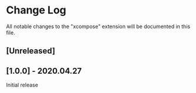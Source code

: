 # Change Log

All notable changes to the "xcompose" extension will be documented in this file.

<!-- Check [Keep a Changelog](http://keepachangelog.com/) for recommendations on how to structure this file. -->

## [Unreleased]

## [1.0.0] - 2020.04.27

Initial release

